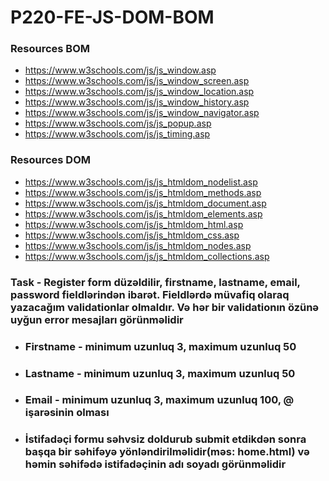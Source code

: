 # P220-FE-JS-DOM-BOM

### Resources BOM
* https://www.w3schools.com/js/js_window.asp
* https://www.w3schools.com/js/js_window_screen.asp
* https://www.w3schools.com/js/js_window_location.asp
* https://www.w3schools.com/js/js_window_history.asp
* https://www.w3schools.com/js/js_window_navigator.asp
* https://www.w3schools.com/js/js_popup.asp
* https://www.w3schools.com/js/js_timing.asp


### Resources DOM
* https://www.w3schools.com/js/js_htmldom_nodelist.asp
* https://www.w3schools.com/js/js_htmldom_methods.asp
* https://www.w3schools.com/js/js_htmldom_document.asp
* https://www.w3schools.com/js/js_htmldom_elements.asp
* https://www.w3schools.com/js/js_htmldom_html.asp
* https://www.w3schools.com/js/js_htmldom_css.asp
* https://www.w3schools.com/js/js_htmldom_nodes.asp
* https://www.w3schools.com/js/js_htmldom_collections.asp

### Task - Register form düzəldilir, firstname, lastname, email, password fieldlərindən ibarət. Fieldlərdə müvafiq olaraq yazacağım validationlar olmaldır. Və hər bir validationın özünə uyğun error mesajları görünməlidir
* ### Firstname - minimum uzunluq 3, maximum uzunluq 50
* ### Lastname - minimum uzunluq 3, maximum uzunluq 50
* ### Email - minimum uzunluq 3, maximum uzunluq 100, @ işarəsinin olması
* ### İstifadəçi formu səhvsiz doldurub submit etdikdən sonra başqa bir səhifəyə yönləndirilməlidir(məs: home.html) və həmin səhifədə istifadəçinin adı soyadı görünməlidir
